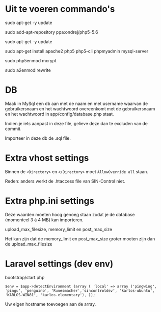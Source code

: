 # Uit te voeren commando's

sudo apt-get -y update

sudo add-apt-repository ppa:ondrej/php5-5.6

sudo apt-get -y update

sudo apt-get install apache2 php5 php5-cli phpmyadmin mysql-server

sudo php5enmod mcrypt

sudo a2enmod rewrite


# DB


Maak in MySql een db aan met de naam en met username waarvan de gebruikersnaam en het wachtwoord overeenkomt met de gebruikersnaam en het wachtwoord in app/config/database.php staat.

Indien je iets aanpast in deze file, gelieve deze dan te excluden van de commit.

Importeer in deze db de .sql file.


# Extra vhost settings

Binnen de `<Directory>` en `</Directory>` moet `AllowOverride all` staan.

Reden: anders werkt de .htaccess file van SIN-Control niet.


# Extra php.ini settings

Deze waarden moeten hoog genoeg staan zodat je de database (momenteel 3 à 4 MB) kan importeren.

upload_max_filesize, memory_limit en post_max_size

Het kan zijn dat de memory_limit en post_max_size groter moeten zijn dan de upload_max_filesize


# Laravel settings (dev env)

bootstrap/start.php

`$env = $app->detectEnvironment (array (
    'local' => array ('pingwing', 'pingu', 'penguino', 'Runesmacher','sincontroldev', 'karlos-ubuntu', 'KARLOS-WIN81', 'karlos-elementary'),
	));`
	
Uw eigen hostname toevoegen aan de array.
